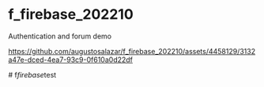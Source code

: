 # f_firebase_202210

Authentication and forum demo   

https://github.com/augustosalazar/f_firebase_202210/assets/4458129/3132a47e-dced-4ea7-93c9-0f610a0d22df

#   f _ f i r e b a s e _ t e s t  
 